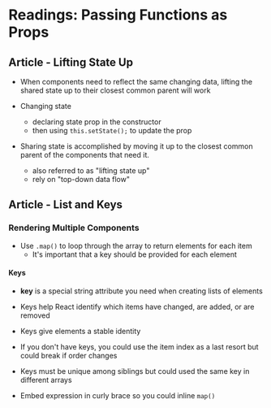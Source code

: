 # Readings: Passing Functions as Props

## Article - Lifting State Up

- When components need to reflect the same changing data, lifting the shared state up to their closest common parent will work

- Changing state
  - declaring state prop in the constructor
  - then using `this.setState();` to update the prop

- Sharing state is accomplished by moving it up to the closest common parent of the components that need it.
  - also referred to as "lifting state up"
  - rely on "top-down data flow"

## Article - List and Keys

### Rendering Multiple Components

- Use `.map()` to loop through the array to return elements for each item
  - It's important that a key should be provided for each element

#### Keys

- **key** is a special string attribute you need when creating lists of elements
- Keys help React identify which items have changed, are added, or are removed
- Keys give elements a stable identity
- If you don't have keys, you could use the item index as a last resort but could break if order changes
- Keys must be unique among siblings but could used the same key in different arrays

- Embed expression in curly brace so you could inline `map()`
